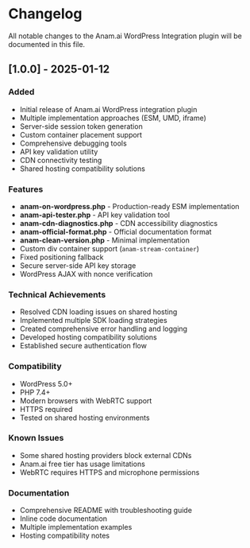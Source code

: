 # Changelog

All notable changes to the Anam.ai WordPress Integration plugin will be documented in this file.

## [1.0.0] - 2025-01-12

### Added
- Initial release of Anam.ai WordPress integration plugin
- Multiple implementation approaches (ESM, UMD, iframe)
- Server-side session token generation
- Custom container placement support
- Comprehensive debugging tools
- API key validation utility
- CDN connectivity testing
- Shared hosting compatibility solutions

### Features
- **anam-on-wordpress.php** - Production-ready ESM implementation
- **anam-api-tester.php** - API key validation tool
- **anam-cdn-diagnostics.php** - CDN accessibility diagnostics
- **anam-official-format.php** - Official documentation format
- **anam-clean-version.php** - Minimal implementation
- Custom div container support (`anam-stream-container`)
- Fixed positioning fallback
- Secure server-side API key storage
- WordPress AJAX with nonce verification

### Technical Achievements
- Resolved CDN loading issues on shared hosting
- Implemented multiple SDK loading strategies
- Created comprehensive error handling and logging
- Developed hosting compatibility solutions
- Established secure authentication flow

### Compatibility
- WordPress 5.0+
- PHP 7.4+
- Modern browsers with WebRTC support
- HTTPS required
- Tested on shared hosting environments

### Known Issues
- Some shared hosting providers block external CDNs
- Anam.ai free tier has usage limitations
- WebRTC requires HTTPS and microphone permissions

### Documentation
- Comprehensive README with troubleshooting guide
- Inline code documentation
- Multiple implementation examples
- Hosting compatibility notes
